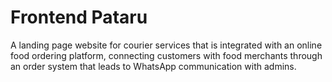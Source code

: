 # Frontend Pataru

A landing page website for courier services that is integrated with an online food ordering platform, connecting customers with food merchants through an order system that leads to WhatsApp communication with admins.
